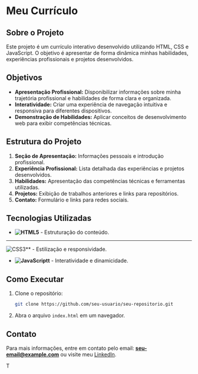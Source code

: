 # Meu Currículo

## Sobre o Projeto

Este projeto é um currículo interativo desenvolvido utilizando HTML, CSS e JavaScript. O objetivo é apresentar de forma dinâmica minhas habilidades, experiências profissionais e projetos desenvolvidos.

## Objetivos

* **Apresentação Profissional:** Disponibilizar informações sobre minha trajetória profissional e habilidades de forma clara e organizada.
* **Interatividade:** Criar uma experiência de navegação intuitiva e responsiva para diferentes dispositivos.
* **Demonstração de Habilidades:** Aplicar conceitos de desenvolvimento web para exibir competências técnicas.

## Estrutura do Projeto

1. **Seção de Apresentação:** Informações pessoais e introdução profissional.
2. **Experiência Profissional:** Lista detalhada das experiências e projetos desenvolvidos.
3. **Habilidades:** Apresentação das competências técnicas e ferramentas utilizadas.
4. **Projetos:** Exibição de trabalhos anteriores e links para repositórios.
5. **Contato:** Formulário e links para redes sociais.

## Tecnologias Utilizadas

* **![HTML5](https://img.shields.io/badge/html5-%23E34F26.svg?style=for-the-badge&logo=html5&logoColor=white)** - Estruturação do conteúdo.
* **
![CSS3](https://img.shields.io/badge/css3-%231572B6.svg?style=for-the-badge&logo=css3&logoColor=white)** - Estilização e responsividade.
* **![JavaScript](https://img.shields.io/badge/javascript-%23323330.svg?style=for-the-badge&logo=javascript&logoColor=%23F7DF1E)t** - Interatividade e dinamicidade.

## Como Executar

1. Clone o repositório:
   ```bash
   git clone https://github.com/seu-usuario/seu-repositorio.git
   ```
2. Abra o arquivo `index.html` em um navegador.

## Contato

Para mais informações, entre em contato pelo email: **seu-email@example.com** ou visite meu [LinkedIn](https://www.linkedin.com/in/seu-perfil).


T
